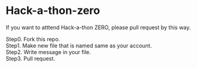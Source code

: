 # Hack-a-thon-zero

If you want to atttend Hack-a-thon ZERO, please pull request by this way.

Step0. Fork this repo.<br>
Step1. Make new file that is named same as your account.<br>
Step2. Write message in your file.<br>
Step3. Pull request.<br>
